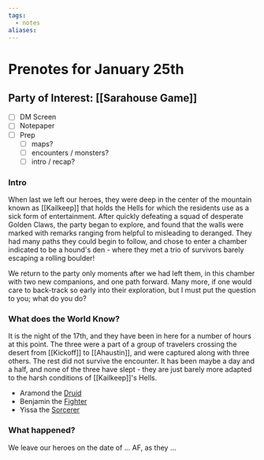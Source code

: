 ```yaml
---
tags:
  - notes
aliases:
---
```


# Prenotes for January 25th
## Party of Interest: [[Sarahouse Game]]
- [ ] DM Screen
- [ ] Notepaper
- [ ] Prep
	- [ ] maps?
	- [ ] encounters / monsters?
	- [ ] intro / recap?

### Intro

When last we left our heroes, they were deep in the center of the mountain known as [[Kailkeep]] that holds the Hells for which the residents use as a sick form of entertainment. After quickly defeating a squad of desperate Golden Claws, the party began to explore, and found that the walls were marked with remarks ranging from helpful to misleading to deranged. They had many paths they could begin to follow, and chose to enter a chamber indicated to be a hound's den - where they met a trio of survivors barely escaping a rolling boulder!

We return to the party only moments after we had left them, in this chamber with two new companions, and one path forward. Many more, if one would care to back-track so early into their exploration, but I must put the question to you; what do you do?

### What does the World Know?

It is the night of the 17th, and they have been in here for a number of hours at this point. The three were a part of a group of travelers crossing the desert from [[Kickoff]] to [[Ahaustin]], and were captured along with three others. The rest did not survive the encounter. It has been maybe a day and a half, and none of the three have slept - they are just barely more adapted to the harsh conditions of [[Kailkeep]]'s Hells.
- Aramond the [Druid](https://www.aidedd.org/dnd/monstres.php?vo=jackalwere)
- Benjamin the [Fighter](https://www.aidedd.org/dnd/monstres.php?vo=thug)
- Yissa the [Sorcerer](https://www.aidedd.org/dnd/monstres.php?vo=acolyte)

### What happened?


We leave our heroes on the date of ... AF, as they ...